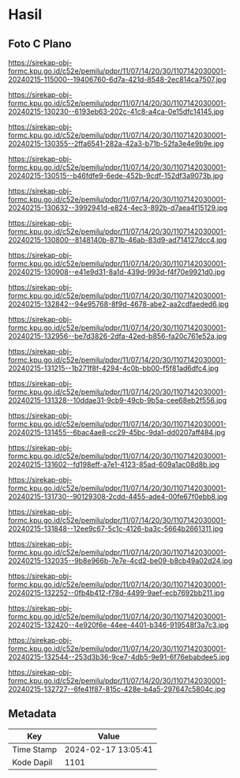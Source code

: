 # Hasil

## Foto C Plano

https://sirekap-obj-formc.kpu.go.id/c52e/pemilu/pdpr/11/07/14/20/30/1107142030001-20240215-115000--19406760-6d7a-421d-8548-2ec814ca7507.jpg

https://sirekap-obj-formc.kpu.go.id/c52e/pemilu/pdpr/11/07/14/20/30/1107142030001-20240215-130230--6193eb63-202c-41c8-a4ca-0e15dfc14145.jpg

https://sirekap-obj-formc.kpu.go.id/c52e/pemilu/pdpr/11/07/14/20/30/1107142030001-20240215-130355--2ffa6541-282a-42a3-b71b-52fa3e4e9b9e.jpg

https://sirekap-obj-formc.kpu.go.id/c52e/pemilu/pdpr/11/07/14/20/30/1107142030001-20240215-130515--b46fdfe9-6ede-452b-9cdf-152df3a9073b.jpg

https://sirekap-obj-formc.kpu.go.id/c52e/pemilu/pdpr/11/07/14/20/30/1107142030001-20240215-130632--3992941d-e824-4ec3-892b-d7aea4f15129.jpg

https://sirekap-obj-formc.kpu.go.id/c52e/pemilu/pdpr/11/07/14/20/30/1107142030001-20240215-130800--8148140b-871b-46ab-83d9-ad714127dcc4.jpg

https://sirekap-obj-formc.kpu.go.id/c52e/pemilu/pdpr/11/07/14/20/30/1107142030001-20240215-130908--e41e9d31-8a1d-439d-993d-f4f70e9921d0.jpg

https://sirekap-obj-formc.kpu.go.id/c52e/pemilu/pdpr/11/07/14/20/30/1107142030001-20240215-132842--94e95768-8f9d-4678-abe2-aa2cdfaeded6.jpg

https://sirekap-obj-formc.kpu.go.id/c52e/pemilu/pdpr/11/07/14/20/30/1107142030001-20240215-132956--be7d3826-2dfa-42ed-b856-fa20c761e52a.jpg

https://sirekap-obj-formc.kpu.go.id/c52e/pemilu/pdpr/11/07/14/20/30/1107142030001-20240215-131215--1b271f8f-4294-4c0b-bb00-f5f81ad6dfc4.jpg

https://sirekap-obj-formc.kpu.go.id/c52e/pemilu/pdpr/11/07/14/20/30/1107142030001-20240215-131328--10ddae31-9cb9-49cb-9b5a-cee68eb2f556.jpg

https://sirekap-obj-formc.kpu.go.id/c52e/pemilu/pdpr/11/07/14/20/30/1107142030001-20240215-131455--6bac4ae8-cc29-45bc-9da1-dd0207aff484.jpg

https://sirekap-obj-formc.kpu.go.id/c52e/pemilu/pdpr/11/07/14/20/30/1107142030001-20240215-131602--fd198eff-a7e1-4123-85ad-609a1ac08d8b.jpg

https://sirekap-obj-formc.kpu.go.id/c52e/pemilu/pdpr/11/07/14/20/30/1107142030001-20240215-131730--90129308-2cdd-4455-ade4-00fe67f0ebb8.jpg

https://sirekap-obj-formc.kpu.go.id/c52e/pemilu/pdpr/11/07/14/20/30/1107142030001-20240215-131848--12ee9c67-5c1c-4126-ba3c-5664b2661311.jpg

https://sirekap-obj-formc.kpu.go.id/c52e/pemilu/pdpr/11/07/14/20/30/1107142030001-20240215-132035--9b8e966b-7e7e-4cd2-be09-b8cb49a02d24.jpg

https://sirekap-obj-formc.kpu.go.id/c52e/pemilu/pdpr/11/07/14/20/30/1107142030001-20240215-132252--0fb4b412-f78d-4499-9aef-ecb7692bb211.jpg

https://sirekap-obj-formc.kpu.go.id/c52e/pemilu/pdpr/11/07/14/20/30/1107142030001-20240215-132420--4e920f6e-44ee-4401-b346-919548f3a7c3.jpg

https://sirekap-obj-formc.kpu.go.id/c52e/pemilu/pdpr/11/07/14/20/30/1107142030001-20240215-132544--253d3b36-9ce7-4db5-9e91-6f76ebabdee5.jpg

https://sirekap-obj-formc.kpu.go.id/c52e/pemilu/pdpr/11/07/14/20/30/1107142030001-20240215-132727--6fe41f87-815c-428e-b4a5-297647c5804c.jpg


## Metadata

| Key        | Value               |
| ---------- | ------------------- |
| Time Stamp | 2024-02-17 13:05:41 |
| Kode Dapil | 1101                |



